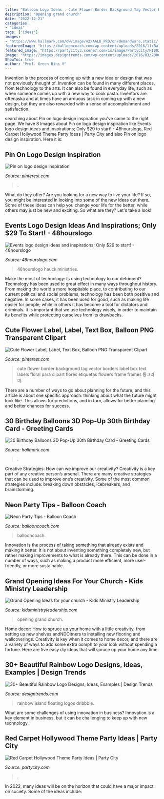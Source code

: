 ```yaml
---
title: "Balloon Logo Ideas : Cute Flower Border Background Tag Vector Borders Label Box Text Labels Floral Para Clipart Flores Etiquetas Flowers Frame Frames 동그라미"
description: "Opening grand church"
date: "2022-12-21"
categories:
- "ideas"
tags: ["ideas"]
images:
- "https://www.hallmark.com/dw/image/v2/AALB_PRD/on/demandware.static/-/Sites-hallmark-master/default/dw6705d1bf/images/finished-goods/30-Birthday-Balloons-Mini-3D-PopUp-30th-Birthday-Card_599WDR1130_02.jpg?sw=1920"
featuredImage: "https://ballooncoach.com/wp-content/uploads/2016/11/Ballooncoach.com-Neon-Full-room-UVlights.png"
featured_image: "https://partycity3.scene7.com/is/image/PartyCity/PI002545_rec?$_ml_content_gateway_header$"
image: "https://images.designtrends.com/wp-content/uploads/2016/03/28064811/Floating-Rainbow-Island.png"
ShowToc: true
author: "Prof. Green Bins V"
---
```



Invention is the process of coming up with a new idea or design that was not previously thought of. Invention can be found in many different places, from technology to the arts. It can also be found in everyday life, such as when someone comes up with a new way to cook pasta. Inventors are oftenaska and at times have an arduous task in coming up with a new design, but they are also rewarded with a sense of accomplishment and satisfaction.

	

		
searching about Pin on logo design inspiration you've came to the right page. We have 8 Images about Pin on logo design inspiration like Events logo design ideas and inspirations; Only $29 to start! - 48hourslogo, Red Carpet Hollywood Theme Party Ideas | Party City and also Pin on logo design inspiration. Here it is:
		
    
## Pin On Logo Design Inspiration

<img loading=lazy src="https://i.pinimg.com/736x/f9/7e/2b/f97e2b8a70c48b6e46c9adf86960deb5.jpg" onerror="this.onerror=null;this.src='https://tse4.mm.bing.net/th?id=OIP.neKLmocyMoYt9ES4F1dqSQHaKd&amp;pid=15.1';" alt="Pin on logo design inspiration">

_Source: pinterest.com_

>. 

	

What do they offer?
Are you looking for a new way to live your life? If so, you might be interested in looking into some of the new ideas out there. Some of these ideas can help you change your life for the better, while others may just be new and exciting. So what are they? Let's take a look!

    
## Events Logo Design Ideas And Inspirations; Only $29 To Start! - 48hourslogo

<img loading=lazy src="https://www.48hourslogo.com/48hourslogo_data/2019/08/12/87484_1565559004.jpg" onerror="this.onerror=null;this.src='https://tse4.mm.bing.net/th?id=OIP.kbHN-2kXpCGQLDff2z973gAAAA&amp;pid=15.1';" alt="Events logo design ideas and inspirations; Only $29 to start! - 48hourslogo">

_Source: 48hourslogo.com_

>48hourslogo hauck ministries. 

	

Make the most of technology: Is using technology to our detriment?
Technology has been used to great effect in many ways throughout history. From making the world a more hospitable place, to contributing to our current political and social problems, technology has been both positive and negative. In some cases, it has been used for good, such as making life easier for people; while in others it has become a tool for dictators and criminals. It is important that we use technology wisely, in order to maintain its benefits while protecting ourselves from its drawbacks.

    
## Cute Flower Label, Label, Text Box, Balloon PNG Transparent Clipart

<img loading=lazy src="https://i.pinimg.com/736x/15/91/ba/1591ba40748d7651eabcd078acbb19f2.jpg" onerror="this.onerror=null;this.src='https://tse3.mm.bing.net/th?id=OIP.348VR7jAVff4BIBDnM2irQHaH9&amp;pid=15.1';" alt="Cute Flower Label, Label, Text Box, Balloon PNG Transparent Clipart">

_Source: pinterest.com_

>cute flower border background tag vector borders label box text labels floral para clipart flores etiquetas flowers frame frames 동그라미. 

	

There are a number of ways to go about planning for the future, and this article is about one specific approach: thinking about what the future might look like. This allows for predictions, and in turn, allows for better planning and better chances for success.

    
## 30 Birthday Balloons 3D Pop-Up 30th Birthday Card - Greeting Cards

<img loading=lazy src="https://www.hallmark.com/dw/image/v2/AALB_PRD/on/demandware.static/-/Sites-hallmark-master/default/dw6705d1bf/images/finished-goods/30-Birthday-Balloons-Mini-3D-PopUp-30th-Birthday-Card_599WDR1130_02.jpg?sw=1920" onerror="this.onerror=null;this.src='https://tse3.mm.bing.net/th?id=OIP.Ag794SX2JrueEh33TrtPsAHaHa&amp;pid=15.1';" alt="30 Birthday Balloons 3D Pop-Up 30th Birthday Card - Greeting Cards">

_Source: hallmark.com_

>. 

	

Creative Strategies: How can we improve our creativity?
Creativity is a key part of any creative person’s arsenal. There are many creative strategies that can be used to improve one’s creativity. Some of the most common strategies include: breaking down obstacles, icebreakers, and brainstorming.

    
## Neon Party Tips - Balloon Coach

<img loading=lazy src="https://ballooncoach.com/wp-content/uploads/2016/11/Ballooncoach.com-Neon-Full-room-UVlights.png" onerror="this.onerror=null;this.src='https://tse3.mm.bing.net/th?id=OIP.JtK-nH71nscpveslHhdoiwHaE6&amp;pid=15.1';" alt="Neon Party Tips - Balloon Coach">

_Source: ballooncoach.com_

>ballooncoach. 

	

Innovation is the process of taking something that already exists and making it better. It is not about inventing something completely new, but rather making improvements to what is already there. This can be done in a number of ways, such as making a product more efficient, more user-friendly, or more sustainable.

    
## Grand Opening Ideas For Your Church - Kids Ministry Leadership

<img loading=lazy src="https://www.kidsministryleadership.com/wp-content/uploads/2018/02/grandopening1.jpg" onerror="this.onerror=null;this.src='https://tse1.mm.bing.net/th?id=OIP.X9FaVfZNm6n4VbQpqeBC0AHaFj&amp;pid=15.1';" alt="Grand Opening Ideas for your church - Kids Ministry Leadership">

_Source: kidsministryleadership.com_

>opening grand church. 

	

Home decor: How to spruce up your home with a little creativity, from setting up new shelves andNDOitners to installing new flooring and wallcoverings.
Creativity is key when it comes to home decor, and there are a variety of ways to add some extra oomph to your look without spending a fortune. Here are five easy diy ideas that will spruce up your home any time.

    
## 30+ Beautiful Rainbow Logo Designs, Ideas, Examples | Design Trends

<img loading=lazy src="https://images.designtrends.com/wp-content/uploads/2016/03/28064811/Floating-Rainbow-Island.png" onerror="this.onerror=null;this.src='https://tse2.mm.bing.net/th?id=OIP.ZQi1Jgwyo6EfC4yALmWUOQHaFj&amp;pid=15.1';" alt="30+ Beautiful Rainbow Logo Designs, Ideas, Examples | Design Trends">

_Source: designtrends.com_

>rainbow island floating logos dribbble. 

	

What are some challenges of using innovation in business?
Innovation is a key element in business, but it can be challenging to keep up with new technology.

    
## Red Carpet Hollywood Theme Party Ideas | Party City

<img loading=lazy src="https://partycity3.scene7.com/is/image/PartyCity/PI002545_rec?$_ml_content_gateway_header$" onerror="this.onerror=null;this.src='https://tse4.mm.bing.net/th?id=OIP.4xbEgmtPt9ARTzXPrx78NAHaFc&amp;pid=15.1';" alt="Red Carpet Hollywood Theme Party Ideas | Party City">

_Source: partycity.com_

>. 

	

In 2022, many ideas will be on the horizon that could have a major impact on society. Some of the ideas include: 

